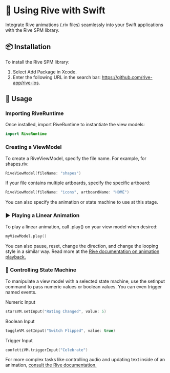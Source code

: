 # 🚀 Using Rive with Swift
Integrate Rive animations (.riv files) seamlessly into your Swift applications with the Rive SPM library.

## 📦 Installation
To install the Rive SPM library:
1. Select Add Package in Xcode.
2. Enter the following URL in the search bar: https://github.com/rive-app/rive-ios.

## 📄 Usage

### Importing RiveRuntime
Once installed, import RiveRuntime to instantiate the view models:

```swift
import RiveRuntime
```
### Creating a ViewModel
To create a RiveViewModel, specify the file name. For example, for shapes.riv:

```swift
RiveViewModel(fileName: "shapes")
```
If your file contains multiple artboards, specify the specific artboard:

```swift
RiveViewModel(fileName: "icons", artboardName: "HOME")
```
You can also specify the animation or state machine to use at this stage.

### ▶️ Playing a Linear Animation
To play a linear animation, call .play() on your view model when desired:

```swift
myViewModel.play()
```
You can also pause, reset, change the direction, and change the looping style in a similar way. Read more at the [Rive documentation on animation playback.](https://rive.app/docs/runtimes/animation-playback)

### 🤖 Controlling State Machine
To manipulate a view model with a selected state machine, use the setInput command to pass numeric values or boolean values. You can even trigger named events.

Numeric Input
```swift
starsVM.setInput("Rating Changed", value: 5)
```
Boolean Input
```swift
toggleVM.setInput("Switch Flipped", value: true)
```
Trigger Input
```swift
confettiVM.triggerInput("Celebrate")
```

For more complex tasks like controlling audio and updating text inside of an animation, [consult the Rive documentation.](https://rive.app/docs/runtimes)
